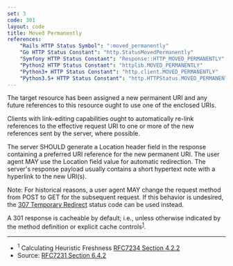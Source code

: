 ```yaml
---
set: 3
code: 301
layout: code
title: Moved Permanently
references:
    "Rails HTTP Status Symbol": ":moved_permanently"
    "Go HTTP Status Constant": "http.StatusMovedPermanently"
    "Symfony HTTP Status Constant": "Response::HTTP_MOVED_PERMANENTLY"
    "Python2 HTTP Status Constant": "httplib.MOVED_PERMANENTLY"
    "Python3+ HTTP Status Constant": "http.client.MOVED_PERMANENTLY"
    "Python3.5+ HTTP Status Constant": "http.HTTPStatus.MOVED_PERMANENTLY"
---
```


The target resource has been assigned a new permanent URI and any future
references to this resource ought to use one of the enclosed URIs.

Clients with link-editing capabilities ought to automatically re-link
references to the effective request URI to one or more of the new
references sent by the server, where possible.

The server SHOULD generate a Location header field in the response
containing a preferred URI reference for the new permanent URI. The user
agent MAY use the Location field value for automatic redirection. The
server's response payload usually contains a short hypertext note with a
hyperlink to the new URI(s).

Note: For historical reasons, a user agent MAY change the request method
from POST to GET for the subsequent request. If this behavior is
undesired, the [307 Temporary Redirect]({{site.baseurl}}/307) status code can be used
instead.

A 301 response is cacheable by default; i.e., unless otherwise indicated
by the method definition or explicit cache
controls<sup>[1](#ref-1)</sup>.

---

* <span id="ref-1"><sup>1</sup> Calculating Heuristic Freshness
[RFC7234 Section 4.2.2][2]</span>
* Source: [RFC7231 Section 6.4.2][1]

[1]: <{{site.rfcUrl}}/rfc7231#section-6.4.2>
[2]: <{{site.rfcUrl}}/rfc7234#section-4.2.2>
